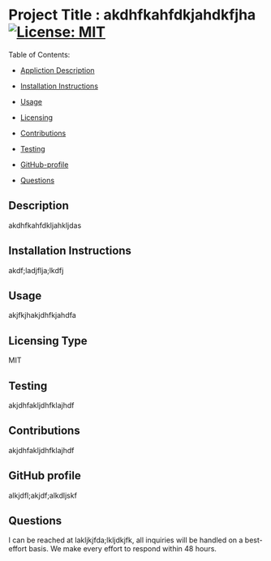 

Project Title :  akdhfkahfdkjahdkfjha        [![License: MIT](https://img.shields.io/badge/License-MIT-yellow.svg)](https://opensource.org/licenses/MIT)             
=================================

Table of Contents: 

- [Appliction Description](#description)

- [Installation Instructions](#installation-instructions)

- [Usage](#usage)

- [Licensing](#licensing-type)

- [Contributions](#contributions)

- [Testing](#testing)

- [GitHub-profile](#github-profile)

- [Questions](#questions)


## Description

akdhfkahfdkljahkljdas 

## Installation Instructions

akdf;ladjflja;lkdfj

## Usage

akjfkjhakjdhfkjahdfa 

## Licensing Type

MIT

## Testing

akjdhfakljdhfklajhdf

## Contributions

akjdhfakljdhfklajhdf

## GitHub profile

alkjdfl;akjdf;alkdljskf

## Questions
I can be reached at lakljkjfda;lkljdkjfk, all inquiries will be handled on a best-effort basis.  We make every effort
to respond within 48 hours. 
